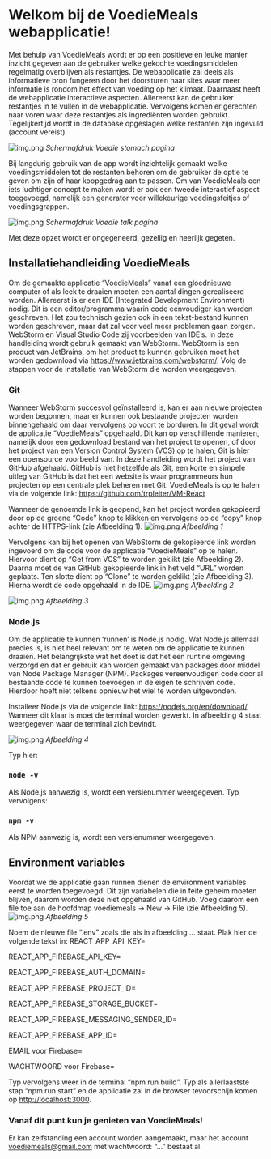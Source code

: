 # Welkom bij de VoedieMeals webapplicatie!

Met behulp van VoedieMeals wordt er op een positieve en leuke manier inzicht gegeven aan de gebruiker welke gekochte
voedingsmiddelen regelmatig overblijven als restantjes. De webapplicatie zal deels als informatieve bron fungeren door
het doorsturen naar sites waar meer informatie is rondom het effect van voeding op het klimaat. Daarnaast heeft de
webapplicatie interactieve aspecten. Allereerst kan de gebruiker restantjes in te vullen in de webapplicatie. Vervolgens
komen er gerechten naar voren waar deze restantjes als ingrediënten worden gebruikt. Tegelijkertijd wordt in de database
opgeslagen welke restanten zijn ingevuld (account vereist). 

![img.png](src/assets/voedie-stomach-page.png)
*Schermafdruk Voedie stomach pagina*

Bij langdurig gebruik van de app wordt inzichtelijk gemaakt
welke voedingsmiddelen tot de restanten behoren om de gebruiker de optie te geven om zijn of haar koopgedrag aan te
passen. Om van VoedieMeals een iets luchtiger concept te maken wordt er ook een tweede interactief aspect toegevoegd,
namelijk een generator voor willekeurige voedingsfeitjes of voedingsgrappen. 

![img.png](src/assets/voedie-talk-page.png)
*Schermafdruk Voedie talk pagina*

Met deze opzet wordt er ongegeneerd, gezellig en heerlijk gegeten.

## Installatiehandleiding VoedieMeals

Om de gemaakte applicatie “VoedieMeals” vanaf een gloednieuwe computer of als leek te draaien moeten een aantal dingen
gerealiseerd worden. Allereerst is er een IDE (Integrated Development Environment) nodig. Dit is een editor/programma
waarin code eenvoudiger kan worden geschreven. Het zou technisch gezien ook in een tekst-bestand kunnen worden
geschreven, maar dat zal voor veel meer problemen gaan zorgen. WebStorm en Visual Studio Code zij voorbeelden van
IDE’s. In deze handleiding wordt gebruik gemaakt van WebStorm. WebStorm is een product van JetBrains, om het product te
kunnen gebruiken moet het worden gedownload via https://www.jetbrains.com/webstorm/. Volg de stappen voor de installatie
van WebStorm die worden weergegeven.

### Git

Wanneer WebStorm succesvol geïnstalleerd is, kan er aan nieuwe projecten worden begonnen, maar er kunnen ook bestaande
projecten worden binnengehaald om daar vervolgens op voort te borduren. In dit geval wordt de applicatie “VoedieMeals”
opgehaald. Dit kan op verschillende manieren, namelijk door een gedownload bestand van het project te openen, of door
het project van een Version Control System (VCS) op te halen, Git is hier een opensource voorbeeld van. In deze
handleiding wordt het project van GitHub afgehaald. GitHub is niet hetzelfde als Git, een korte en simpele uitleg van
GitHub is dat het een website is waar programmeurs hun projecten op een centrale plek beheren met Git. VoedieMeals is op
te halen via de volgende link: https://github.com/trpleiter/VM-React

Wanneer de genoemde link is geopend, kan het project worden gekopieerd door op de groene “Code” knop te klikken en
vervolgens op de “copy” knop achter de HTTPS-link (zie Afbeelding 1).
![img.png](src/assets/github.png)
*Afbeelding 1*

Vervolgens kan bij het openen van WebStorm de gekopieerde link worden ingevoerd om de code voor de applicatie
“VoedieMeals” op te halen. Hiervoor dient op “Get from VCS” te worden geklikt (zie Afbeelding 2). Daarna moet de van
GitHub gekopieerde link in het veld “URL” worden geplaats. Ten slotte dient op “Clone” te worden geklikt (zie Afbeelding
3). Hierna wordt de code opgehaald in de IDE.
![img.png](src/assets/git1.png)
*Afbeelding 2*

![img.png](src/assets/git2.png)
*Afbeelding 3*

### Node.js

Om de applicatie te kunnen ‘runnen’ is Node.js nodig. Wat Node.js allemaal precies is, is niet heel relevant om te weten
om de applicatie te kunnen draaien. Het belangrijkste wat het doet is dat het een runtine omgeving verzorgd en dat er
gebruik kan worden gemaakt van packages door middel van Node Package Manager (NPM). Packages vereenvoudigen code door al
bestaande code te kunnen toevoegen in de eigen te schrijven code. Hierdoor hoeft niet telkens opnieuw het wiel te worden
uitgevonden.

Installeer Node.js via de volgende link: https://nodejs.org/en/download/. Wanneer dit klaar is moet de terminal worden
gewerkt. In afbeelding 4 staat weergegeven waar de terminal zich bevindt.

![img.png](src/assets/terminalIDE.png)
*Afbeelding 4*

Typ hier:

### `node -v`

Als Node.js aanwezig is, wordt een versienummer weergegeven. Typ vervolgens:

### `npm -v`

Als NPM aanwezig is, wordt een versienummer weergegeven.

## Environment variables

Voordat we de applicatie gaan runnen dienen de environment variables eerst te worden toegevoegd. Dit zijn variabelen die
in feite geheim moeten blijven, daarom worden deze niet opgehaald van GitHub. Voeg daarom een file toe aan de hoofdmap
voediemeals -> New -> File (zie Afbeelding 5).
![img.png](src/assets/env.png)
*Afbeelding 5*

Noem de nieuwe file “.env” zoals die als in afbeelding … staat. Plak hier de volgende tekst in:
REACT_APP_API_KEY=

REACT_APP_FIREBASE_API_KEY=

REACT_APP_FIREBASE_AUTH_DOMAIN=

REACT_APP_FIREBASE_PROJECT_ID=

REACT_APP_FIREBASE_STORAGE_BUCKET=

REACT_APP_FIREBASE_MESSAGING_SENDER_ID=

REACT_APP_FIREBASE_APP_ID=

EMAIL voor Firebase=

WACHTWOORD voor Firebase=

Typ vervolgens weer in de terminal “npm run build”. Typ als allerlaastste stap “npm run start” en de applicatie zal in
de browser tevoorschijn komen op [http://localhost:3000](http://localhost:3000).

### Vanaf dit punt kun je genieten van VoedieMeals!

Er kan zelfstanding een account worden aangemaakt, maar het account voediemeals@gmail.com met wachtwoord: “...” bestaat
al.


